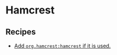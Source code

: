 # Hamcrest

## Recipes

* [Add `org.hamcrest:hamcrest` if it is used.](https://docs.openrewrite.org/reference/recipes/java/testing/hamcrest/addhamcrestifused)



